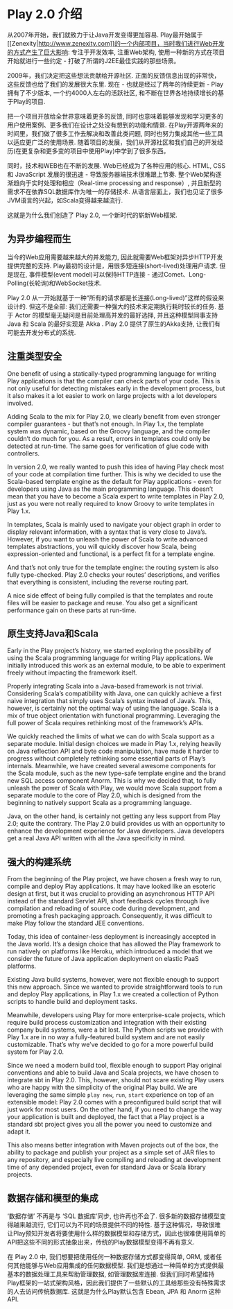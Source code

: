 # Play 2.0 介绍

从2007年开始，我们就致力于让Java开发变得更加容易. Play最开始属于[[Zenexity|http://www.zenexity.com]]的一个内部项目，当时我们进行Web开发的方式产生了巨大影响: 专注于开发效率, 注重Web架构, 使用一种新的方式在项目开始就进行一些约定 - 打破了所谓的J2EE最佳实践的那些场景。

2009年，我们决定把这些想法贡献给开源社区. 正面的反馈信息出现的非常快，这些反馈也给了我们的发展很大东里. 现在 - 也就是经过了两年的持续更新 - Play拥有了不少版本, 一个约4000人左右的活跃社区, 和不断在世界各地持续增长的基于Play的项目.

把一个项目开放给全世界意味着更多的反馈, 同时也意味着能够发现和学习更多的用户使用案例、更多我们在设计之处没有想到的功能和情景. 在Play开源两年来的时间里，我们做了很多工作去解决和改善此类问题, 同时也努力集成其他一些工具以适应更广泛的使用场景. 随着项目的发展，我们从开源社区和我们自己的开发经历(在更复杂和更多变的项目中使用Play)中学到了很多东西。

同时，技术和WEB也在不断的发展. Web已经成为了各种应用的核心. HTML, CSS 和 JavaScript 发展的很迅速 - 导致服务器端技术很难跟上节奏. 整个Web架构逐渐趋向于实时处理和相应（Real-time processing and response）, 并且新型的需求不在依靠SQL数据库作为唯一的存储技术. 从语言层面上，我们也见证了很多JVM语言的兴起，如Scala变得越来越流行.

这就是为什么我们创造了 Play 2.0, 一个新时代的崭新Web框架.

## 为异步编程而生

当今的Web应用需要越来越大的并发能力, 因此就需要Web框架对异步HTTP开发提供完整的支持. Play最初的设计是，用很多短连接(short-lived)处理用户请求. 但是现在, 事件模型(event model)可以保持HTTP连接 - 通过Comet、Long-Polling(长轮询)和WebSocket技术.

Play 2.0 从一开始就基于一种“所有的请求都是长连接(Long-lived)”这样的假设来设计的. 但这不是全部: 我们还需要一种强大的技术来定期执行耗时较长的任务. 基于 Actor 的模型毫无疑问是目前处理高并发的最好选择, 并且这种模型同事支持 Java 和 Scala 的最好实现是 Akka . Play 2.0 提供了原生的Akka支持, 让我们有可能去开发分布式的系统.

## 注重类型安全

One benefit of using a statically-typed programming language for writing Play applications is that the compiler can check parts of your code. This is not only useful for detecting mistakes early in the development process, but it also makes it a lot easier to work on large projects with a lot developers involved.

Adding Scala to the mix for Play 2.0, we clearly benefit from even stronger compiler guarantees - but that’s not enough. In Play 1.x, the template system was dynamic, based on the Groovy language, and the compiler couldn’t do much for you. As a result, errors in templates could only be detected at run-time. The same goes for verification of glue code with controllers.

In version 2.0, we really wanted to push this idea of having Play check most of your code at compilation time further. This is why we decided to use the Scala-based template engine as the default for Play applications - even for developers using Java as the main programming language. This doesn’t mean that you have to become a Scala expert to write templates in Play 2.0, just as you were not really required to know Groovy to write templates in Play 1.x.

In templates, Scala is mainly used to navigate your object graph in order to display relevant information, with a syntax that is very close to Java’s. However, if you want to unleash the power of Scala to write advanced templates abstractions, you will quickly discover how Scala, being expression-oriented and functional, is a perfect fit for a template engine.

And that’s not only true for the template engine: the routing system is also fully type-checked. Play 2.0 checks your routes’ descriptions, and verifies that everything is consistent, including the reverse routing part.

A nice side effect of being fully compiled is that the templates and route files will be easier to package and reuse. You also get a significant performance gain on these parts at run-time.

## 原生支持Java和Scala

Early in the Play project’s history, we started exploring the possibility of using the Scala programming language for writing Play applications. We initially introduced this work as an external module, to be able to experiment freely without impacting the framework itself.

Properly integrating Scala into a Java-based framework is not trivial. Considering Scala’s compatibility with Java, one can quickly achieve a first naive integration that simply uses Scala’s syntax instead of Java’s. This, however, is certainly not the optimal way of using the language. Scala is a mix of true object orientation with functional programming. Leveraging the full power of Scala requires rethinking most of the framework’s APIs.

We quickly reached the limits of what we can do with Scala support as a separate module. Initial design choices we made in Play 1.x, relying heavily on Java reflection API and byte code manipulation, have made it harder to progress without completely rethinking some essential parts of Play’s internals. Meanwhile, we have created several awesome components for the Scala module, such as the new type-safe template engine and the brand new SQL access component Anorm. This is why we decided that, to fully unleash the power of Scala with Play, we would move Scala support from a separate module to the core of Play 2.0, which is designed from the beginning to natively support Scala as a programming language.

Java, on the other hand, is certainly not getting any less support from Play 2.0; quite the contrary. The Play 2.0 build provides us with an opportunity to enhance the development experience for Java developers. Java developers get a real Java API written with all the Java specificity in mind.

## 强大的构建系统

From the beginning of the Play project, we have chosen a fresh way to run, compile and deploy Play applications. It may have looked like an esoteric design at first, but it was crucial to providing an asynchronous HTTP API instead of the standard Servlet API, short feedback cycles through live compilation and reloading of source code during development, and promoting a fresh packaging approach. Consequently, it was difficult to make Play follow the standard JEE conventions.

Today, this idea of container-less deployment is increasingly accepted in the Java world. It’s a design choice that has allowed the Play framework to run natively on platforms like Heroku, which introduced a model that we consider the future of Java application deployment on elastic PaaS platforms.

Existing Java build systems, however, were not flexible enough to support this new approach. Since we wanted to provide straightforward tools to run and deploy Play applications, in Play 1.x we created a collection of Python scripts to handle build and deployment tasks.

Meanwhile, developers using Play for more enterprise-scale projects, which require build process customization and integration with their existing company build systems, were a bit lost. The Python scripts we provide with Play 1.x are in no way a fully-featured build system and are not easily customizable. That’s why we’ve decided to go for a more powerful build system for Play 2.0.

Since we need a modern build tool, flexible enough to support Play original conventions and able to build Java and Scala projects, we have chosen to integrate sbt in Play 2.0. This, however, should not scare existing Play users who are happy with the simplicity of the original Play build. We are leveraging the same simple `play new`, `run`, `start` experience on top of an extensible model: Play 2.0 comes with a preconfigured build script that will just work for most users. On the other hand, if you need to change the way your application is built and deployed, the fact that a Play project is a standard sbt project gives you all the power you need to customize and adapt it.

This also means better integration with Maven projects out of the box, the ability to package and publish your project as a simple set of JAR files to any repository, and especially live compiling and reloading at development time of any depended project, even for standard Java or Scala library projects.

## 数据存储和模型的集成

‘数据存储’ 不再是与 ‘SQL 数据库’同步, 也许再也不会了. 很多新的数据存储模型变得越来越流行, 它们可以为不同的场景提供不同的特性. 基于这种情况，导致很难让Play预知开发者将要使用什么样的数据模型和存储方式，因此也很难使用简单的API把这些不同的形式抽象出来，传统的Play数据模型变得不再有意义.

在 Play 2.0 中, 我们想要把使用任何一种数据存储方式都变得简单, ORM, 或者任何其他能够与Web应用集成的任何数据模型. 我们是想通过一种简单的方式提供最基本的数据处理工具来帮助管理数据, 如管理数据库连接. 但我们同时希望维持Play框架的一站式架构风格，因此我们提供了一些默认的工具给那些没有特殊需求的人去访问传统数据库. 这就是为什么Play默认包含 Ebean, JPA 和 Anorm 这种API.